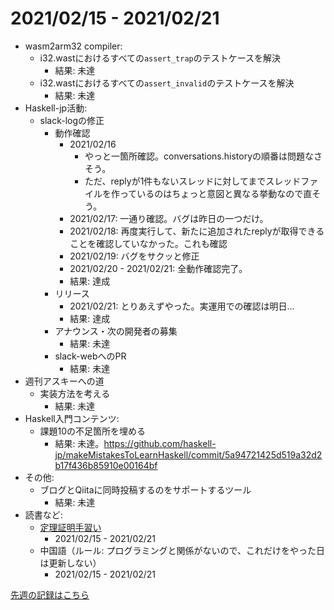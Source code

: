 # 2021/02/15 - 2021/02/21

- wasm2arm32 compiler:
    - i32.wastにおけるすべての`assert_trap`のテストケースを解決
        - 結果: 未達
    - i32.wastにおけるすべての`assert_invalid`のテストケースを解決
        - 結果: 未達
- Haskell-jp活動:
    - slack-logの修正
        - 動作確認
            - 2021/02/16
                - やっと一箇所確認。conversations.historyの順番は問題なさそう。
                - ただ、replyが1件もないスレッドに対してまでスレッドファイルを作っているのはちょっと意図と異なる挙動なので直そう。
            - 2021/02/17: 一通り確認。バグは昨日の一つだけ。
            - 2021/02/18: 再度実行して、新たに追加されたreplyが取得できることを確認していなかった。これも確認
            - 2021/02/19: バグをサクッと修正
            - 2021/02/20 - 2021/02/21: 全動作確認完了。
            - 結果: 達成
        - リリース
            - 2021/02/21: とりあえずやった。実運用での確認は明日...
            - 結果: 達成
        - アナウンス・次の開発者の募集
            - 結果: 未達
        - slack-webへのPR
            - 結果: 未達
- 週刊アスキーへの道
    - 実装方法を考える
        - 結果: 未達
- Haskell入門コンテンツ:
    - 課題10の不足箇所を埋める
        - 結果: 未達。<https://github.com/haskell-jp/makeMistakesToLearnHaskell/commit/5a94721425d519a32d2b17f436b85910e00164bf>
- その他:
    - ブログとQiitaに同時投稿するのをサポートするツール
        - 結果: 未達
- 読書など:
    - [定理証明手習い](https://www.lambdanote.com/collections/littleprover)
        - 2021/02/15 - 2021/02/21
    - 中国語（ルール: プログラミングと関係がないので、これだけをやった日は更新しない）
        - 2021/02/15 - 2021/02/21

[先週の記録はこちら](https://github.com/igrep/daily-commits/blob/764b2d69f917ff33cac63021709c8eeb301733c8/yesterday.md)
